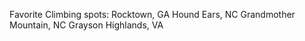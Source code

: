 Favorite Climbing spots:
Rocktown, GA
Hound Ears, NC
Grandmother Mountain, NC
Grayson Highlands, VA
